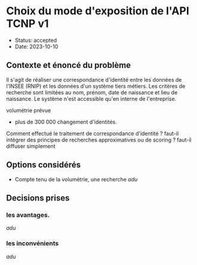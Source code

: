 # Choix du mode d'exposition de l'API TCNP v1

- Status: accepted
- Date: 2023-10-10

## Contexte et énoncé du problème

Il s'agit de réaliser une correspondance d'identité entre les données de l'INSEE (RNIP) et les données d'un système tiers métiers. Les critères de recherche sont limitées au nom, prénom, date de naissance et lieu de naissance.
Le système n'est accessible qu'en interne de l'entreprise.

volumétrie prévue 
- plus de 300 000 changement d'identités.

Comment effectué le traitement de correspondance d'identité ? faut-il intégrer des principes de recherches approximatives ou de scoring ? faut-il diffuser simplement  

## Options considérés

- Compte tenu de la volumétrie, une recherche 
*adu*

## Decisions prises

### les avantages.
*adu*

### les inconvénients
*adu*
